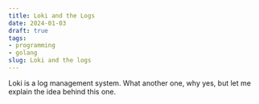 ```yaml
---
title: Loki and the Logs
date: 2024-01-03
draft: true
tags:
- programming
- golang
slug: Loki and the logs
---
```

Loki is a log management system. What another one, why yes, but let me explain the idea behind this one. 